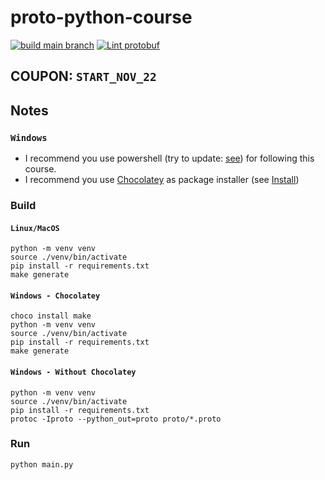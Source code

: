 # proto-python-course
[![build main branch](https://github.com/Clement-Jean/proto-python-course/actions/workflows/build.yml/badge.svg)](https://github.com/Clement-Jean/proto-python-course/actions/workflows/build.yml) [![Lint protobuf](https://github.com/Clement-Jean/proto-python-course/actions/workflows/lint.yml/badge.svg)](https://github.com/Clement-Jean/proto-python-course/actions/workflows/lint.yml)

## COUPON: `START_NOV_22`

## Notes

### `Windows`

- I recommend you use powershell (try to update: [see](https://github.com/PowerShell/PowerShell/releases)) for following this course.
- I recommend you use [Chocolatey](https://chocolatey.org/) as package installer (see [Install](https://chocolatey.org/install))

### Build

#### `Linux/MacOS`

```shell
python -m venv venv
source ./venv/bin/activate
pip install -r requirements.txt
make generate
```

#### `Windows - Chocolatey`
```shell
choco install make
python -m venv venv
source ./venv/bin/activate
pip install -r requirements.txt
make generate
```

#### `Windows - Without Chocolatey`

```shell
python -m venv venv
source ./venv/bin/activate
pip install -r requirements.txt
protoc -Iproto --python_out=proto proto/*.proto
```

### Run

```
python main.py
```
